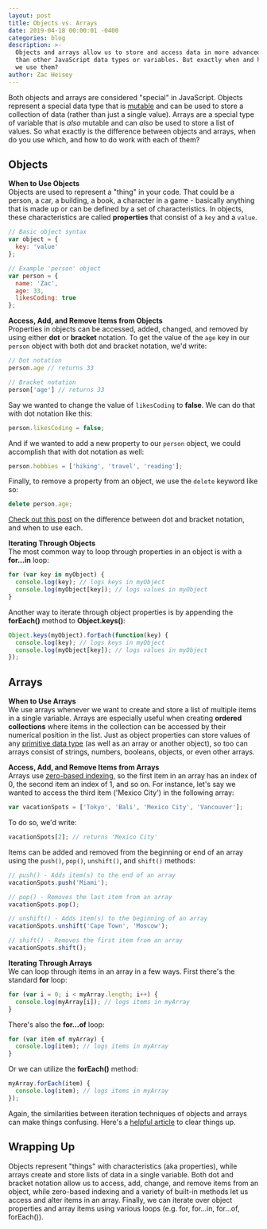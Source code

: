 ```yaml
---
layout: post
title: Objects vs. Arrays
date: 2019-04-18 00:00:01 -0400
categories: blog
description: >-
  Objects and arrays allow us to store and access data in more advanced ways
  than other JavaScript data types or variables. But exactly when and how should
  we use them?
author: Zac Heisey
---
```

Both objects and arrays are considered "special" in JavaScript. Objects represent a special data type that is [mutable](https://gomakethings.com/immutability-in-javascript/) and can be used to store a collection of data (rather than just a single value). Arrays are a special type of variable that is _also_ mutable and can _also_ be used to store a list of values. So what exactly is the difference between objects and arrays, when do you use which, and how to do work with each of them?

## Objects

**When to Use Objects**  
Objects are used to represent a "thing" in your code. That could be a person, a car, a building, a book, a character in a game - basically anything that is made up or can be defined by a set of characteristics. In objects, these characteristics are called **properties** that consist of a `key` and a `value`.

```js
// Basic object syntax
var object = {
  key: 'value'
};

// Example 'person' object
var person = {
  name: 'Zac',
  age: 33,
  likesCoding: true
};
```

**Access, Add, and Remove Items from Objects**  
Properties in objects can be accessed, added, changed, and removed by using either **dot** or **bracket** notation. To get the value of the `age` key in our `person` object with both dot and bracket notation, we'd write:

```js
// Dot notation
person.age // returns 33

// Bracket notation
person['age'] // returns 33
```

Say we wanted to change the value of `likesCoding` to **false**. We can do that with dot notation like this:

```js
person.likesCoding = false;
```

And if we wanted to add a new property to our `person` object, we could accomplish that with dot notation as well:

```js
person.hobbies = ['hiking', 'travel', 'reading'];
```

Finally, to remove a property from an object, we use the `delete` keyword like so:

```js
delete person.age;
```

[Check out this post](https://codeburst.io/javascript-quickie-dot-notation-vs-bracket-notation-333641c0f781) on the difference between dot and bracket notation, and when to use each.

**Iterating Through Objects**  
The most common way to loop through properties in an object is with a **for...in** loop:

```js
for (var key in myObject) {
  console.log(key); // logs keys in myObject
  console.log(myObject[key]); // logs values in myObject
}
```

Another way to iterate through object properties is by appending the **forEach()** method to **Object.keys()**:

```js
Object.keys(myObject).forEach(function(key) {
  console.log(key); // logs keys in myObject
  console.log(myObject[key]); // logs values in myObject
});
```

## Arrays

**When to Use Arrays**  
We use arrays whenever we want to create and store a list of multiple items in a single variable. Arrays are especially useful when creating **ordered collections** where items in the collection can be accessed by their numerical position in the list. Just as object properties can store values of any [primitive data type](https://javascript.info/types) (as well as an array or another object), so too can arrays consist of strings, numbers, booleans, objects, or even other arrays.

**Access, Add, and Remove Items from Arrays**  
Arrays use [zero-based indexing](https://developer.mozilla.org/en-US/docs/Web/JavaScript/Reference/Global_Objects/Array#Accessing_array_elements), so the first item in an array has an index of 0, the second item an index of 1, and so on. For instance, let's say we wanted to access the third item ('Mexico City') in the following array:

```js
var vacationSpots = ['Tokyo', 'Bali', 'Mexico City', 'Vancouver'];
```

To do so, we'd write:

```js
vacationSpots[2]; // returns 'Mexico City'
```

Items can be added and removed from the beginning or end of an array using the `push()`, `pop()`, `unshift()`, and `shift()` methods:

```js
// push() - Adds item(s) to the end of an array
vacationSpots.push('Miami');

// pop() - Removes the last item from an array
vacationSpots.pop();

// unshift() - Adds item(s) to the beginning of an array
vacationSpots.unshift('Cape Town', 'Moscow');

// shift() - Removes the first item from an array
vacationSpots.shift();
```

**Iterating Through Arrays**  
We can loop through items in an array in a few ways. First there's the standard **for** loop:

```js
for (var i = 0; i < myArray.length; i++) {
  console.log(myArray[i]); // logs items in myArray
}
```

There's also the **for...of** loop:

```js
for (var item of myArray) {
  console.log(item); // logs items in myArray
}
```

Or we can utilize the **forEach()** method:

```js
myArray.forEach(item) {
  console.log(item); // logs items in myArray
});
```

Again, the similarities between iteration techniques of objects and arrays can make things confusing. Here's a [helpful article](https://bitsofco.de/for-in-vs-for-of/) to clear things up.

## Wrapping Up

Objects represent "things" with characteristics (aka properties), while arrays create and store lists of data in a single variable. Both dot and bracket notation allow us to access, add, change, and remove items from an object, while zero-based indexing and a variety of built-in methods let us access and alter items in an array. Finally, we can iterate over object properties and array items using various loops (e.g. for, for...in, for...of, forEach()).
